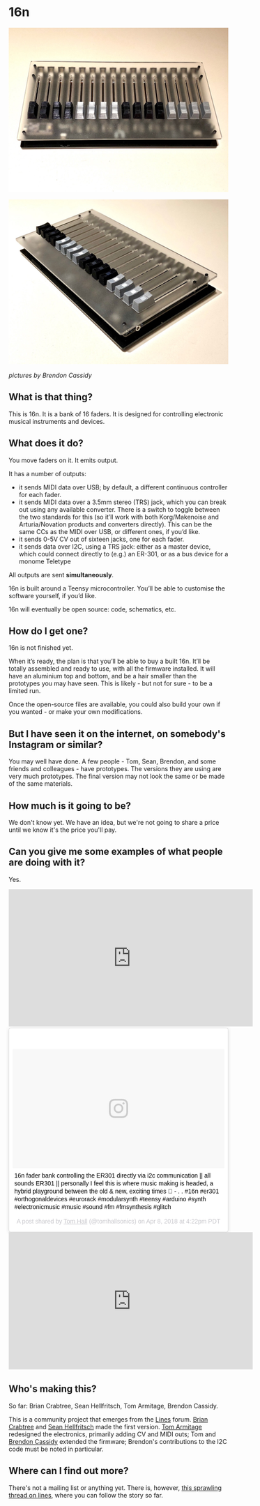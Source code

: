 # 16n

![](./images/16n1.jpg)

![](./images/16n2.jpg)

_pictures by Brendon Cassidy_

## What is that thing?

This is 16n. It is a bank of 16 faders. It is designed for controlling electronic musical instruments and devices.

## What does it do?

You move faders on it. It emits output. 

It has a number of outputs:
* it sends MIDI data over USB; by default, a different continuous controller for each fader.
* it sends MIDI data over a 3.5mm stereo (TRS) jack, which you can break out using  any available converter. There is a switch to toggle between the two standards for this (so it’ll work with both Korg/Makenoise and Arturia/Novation products and converters directly). This can be the same CCs as the MIDI over USB, or different ones, if you’d like.
* it sends 0-5V CV out of sixteen jacks, one for each fader.
* it sends data over I2C, using a TRS jack: either as a master device, which could connect directly to (e.g.) an ER-301, or as a bus device for a monome Teletype

All outputs are sent **simultaneously**.

16n is built around a Teensy microcontroller. You’ll be able to customise the software yourself, if you’d like.

16n will eventually be open source: code, schematics, etc.

## How do I get one?

16n is not finished yet.

When it’s ready, the plan is that you’ll be able to buy a built 16n. It’ll be totally assembled and ready to use, with all the firmware installed. It will have an aluminium top and bottom, and be a hair smaller than the prototypes you may have seen. This is likely - but not for sure - to be a limited run.

Once the open-source files are available, you could also build your own if you wanted - or make your own modifications.

## But I have seen it on the internet, on somebody's Instagram or similar?

You may well have done. A few people - Tom, Sean, Brendon, and some friends and colleagues - have prototypes. The versions they are using are very much prototypes. The final version may not look the same or be made of the same materials.

## How much is it going to be?

We don't know yet. We have an idea, but we're not going to share a price until we know it's the price you'll pay.

## Can you give me some examples of what people are doing with it?

Yes.

<iframe width="560" height="315" src="https://www.youtube.com/embed/gEjbc87Cu9c" frameborder="0" allow="autoplay; encrypted-media" allowfullscreen></iframe>

<blockquote class="instagram-media" data-instgrm-captioned data-instgrm-permalink="https://www.instagram.com/p/BhU-AfnAmHB/" data-instgrm-version="8" style=" background:#FFF; border:0; border-radius:3px; box-shadow:0 0 1px 0 rgba(0,0,0,0.5),0 1px 10px 0 rgba(0,0,0,0.15); margin: 1px; max-width:658px; padding:0; width:99.375%; width:-webkit-calc(100% - 2px); width:calc(100% - 2px);"><div style="padding:8px;"> <div style=" background:#F8F8F8; line-height:0; margin-top:40px; padding:28.10185185185185% 0; text-align:center; width:100%;"> <div style=" background:url(data:image/png;base64,iVBORw0KGgoAAAANSUhEUgAAACwAAAAsCAMAAAApWqozAAAABGdBTUEAALGPC/xhBQAAAAFzUkdCAK7OHOkAAAAMUExURczMzPf399fX1+bm5mzY9AMAAADiSURBVDjLvZXbEsMgCES5/P8/t9FuRVCRmU73JWlzosgSIIZURCjo/ad+EQJJB4Hv8BFt+IDpQoCx1wjOSBFhh2XssxEIYn3ulI/6MNReE07UIWJEv8UEOWDS88LY97kqyTliJKKtuYBbruAyVh5wOHiXmpi5we58Ek028czwyuQdLKPG1Bkb4NnM+VeAnfHqn1k4+GPT6uGQcvu2h2OVuIf/gWUFyy8OWEpdyZSa3aVCqpVoVvzZZ2VTnn2wU8qzVjDDetO90GSy9mVLqtgYSy231MxrY6I2gGqjrTY0L8fxCxfCBbhWrsYYAAAAAElFTkSuQmCC); display:block; height:44px; margin:0 auto -44px; position:relative; top:-22px; width:44px;"></div></div> <p style=" margin:8px 0 0 0; padding:0 4px;"> <a href="https://www.instagram.com/p/BhU-AfnAmHB/" style=" color:#000; font-family:Arial,sans-serif; font-size:14px; font-style:normal; font-weight:normal; line-height:17px; text-decoration:none; word-wrap:break-word;" target="_blank">16n fader bank controlling the ER301 directly via i2c communication || all sounds ER301 || personally I feel this is where music making is headed, a hybrid playground between the old &amp; new, exciting times 🙌 - . . #16n #er301 #orthogonaldevices #eurorack #modularsynth #teensy #arduino #synth #electronicmusic #music #sound #fm #fmsynthesis #glitch</a></p> <p style=" color:#c9c8cd; font-family:Arial,sans-serif; font-size:14px; line-height:17px; margin-bottom:0; margin-top:8px; overflow:hidden; padding:8px 0 7px; text-align:center; text-overflow:ellipsis; white-space:nowrap;">A post shared by <a href="https://www.instagram.com/tomhallsonics/" style=" color:#c9c8cd; font-family:Arial,sans-serif; font-size:14px; font-style:normal; font-weight:normal; line-height:17px;" target="_blank"> Tom Hall</a> (@tomhallsonics) on <time style=" font-family:Arial,sans-serif; font-size:14px; line-height:17px;" datetime="2018-04-08T23:22:44+00:00">Apr 8, 2018 at 4:22pm PDT</time></p></div></blockquote> <script async defer src="//www.instagram.com/embed.js"></script>

<iframe width="560" height="315" src="https://www.youtube.com/embed/gaxW51dK7Dk?rel=0" frameborder="0" allow="autoplay; encrypted-media" allowfullscreen></iframe>

## Who's making this?

So far: Brian Crabtree, Sean Hellfritsch, Tom Armitage, Brendon Cassidy.

This is a community project that emerges from the [Lines](https://llllllll.co) forum. [Brian Crabtree](https://nnnnnnnn.co) and [Sean Hellfritsch](http://coolmaritime.org) made the first version. [Tom Armitage](https://tomarmitage.com) redesigned the electronics, primarily adding CV and MIDI outs; Tom and [Brendon Cassidy](http://bpcmusic.com) extended the firmware; Brendon's contributions to the I2C code must be noted in particular.

## Where can I find out more?

There's not a mailing list or anything yet. There is, however, [this sprawling thread on lines](https://llllllll.co/t/interest-check-faderbank-run/9920), where you can follow the story so far.

